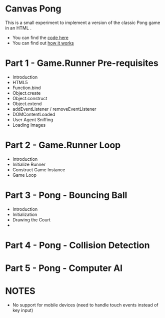 Canvas Pong
===========

This is a small experiment to implement a version of the classic Pong game in an HTML <canvas>.

 * You can find the [code here](https://github.com/jakesgordon/javascript-pong)
 * You can find out [how it works](http://codeincomplete.com/5/14/2011/introducing_pong)

Part 1 - Game.Runner Pre-requisites
===================================

 * Introduction
 * HTML5 <canvas>
 * Function.bind
 * Object.create
 * Object.construct
 * Object.extend
 * addEventListener / removeEventListener
 * DOMContentLoaded
 * User Agent Sniffing
 * Loading Images

Part 2 - Game.Runner Loop
=========================

 * Introduction
 * Initialize Runner
 * Construct Game Instance
 * Game Loop

Part 3 - Pong - Bouncing Ball
=============================

 * Introduction
 * Initialization
 * Drawing the Court
 * 

Part 4 - Pong - Collision Detection
===================================


Part 5 - Pong - Computer AI
===========================




NOTES
=====

 * No support for mobile devices (need to handle touch events instead of key input)
